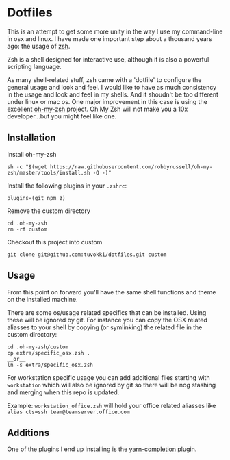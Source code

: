 # Dotfiles

This is an attempt to get some more unity in the way I use my command-line in osx and linux. I have made one important step about a thousand years ago: the usage of [zsh](http://www.zsh.org/).

Zsh is a shell designed for interactive use, although it is also a powerful scripting language.

As many shell-related stuff, zsh came with a 'dotfile' to configure the general usage and look and feel. I would like to have as much consistency in the usage and look and feel in my shells. And it shoudn't be too different under linux or mac os. One major improvement in this case is using the excellent [oh-my-zsh](https://github.com/robbyrussell/oh-my-zsh) project. Oh My Zsh will not make you a 10x developer...but you might feel like one.

## Installation

Install oh-my-zsh

    sh -c "$(wget https://raw.githubusercontent.com/robbyrussell/oh-my-zsh/master/tools/install.sh -O -)"

Install the following plugins in your `.zshrc`:

    plugins=(git npm z)

Remove the custom directory

    cd .oh-my-zsh
    rm -rf custom

Checkout this project into custom

    git clone git@github.com:tuvokki/dotfiles.git custom

## Usage

From this point on forward you'll have the same shell functions and theme on the installed machine.

There are some os/usage related specifics that can be installed. Using these will be ignored by git. For instance you can copy the OSX related aliasses to your shell by copying (or symlinking) the related file in the custom directory:

    cd .oh-my-zsh/custom
    cp extra/specific_osx.zsh .
    __or__
    ln -s extra/specific_osx.zsh

For workstation specific usage you can add additional files starting with `workstation` which will also be ignored by git so there will be nog stashing and merging when this repo is updated.

Example: `workstation_office.zsh` will hold your office related aliasses like `alias cts=ssh team@teamserver.office.com`

## Additions

One of the plugins I end up installing is the [yarn-completion](https://github.com/BuonOmo/yarn-completion) plugin.
